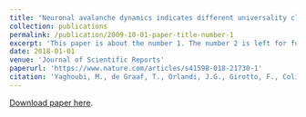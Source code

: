 ```yaml
---
title: "Neuronal avalanche dynamics indicates different universality classes in neuronal cultures"
collection: publications
permalink: /publication/2009-10-01-paper-title-number-1
excerpt: 'This paper is about the number 1. The number 2 is left for future work.'
date: 2018-01-01
venue: 'Journal of Scientific Reports'
paperurl: 'https://www.nature.com/articles/s41598-018-21730-1'
citation: 'Yaghoubi, M., de Graaf, T., Orlandi, J.G., Girotto, F., Colicos, M.A. and Davidsen, J., 2018. Neuronal avalanche dynamics indicates different universality classes in neuronal cultures. Scientific reports, 8(1), pp.1-11.'
---
```


[Download paper here](https://www.nature.com/articles/s41598-018-21730-1).
